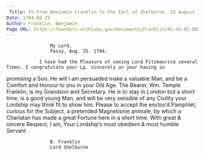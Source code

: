 ```yaml
---
 Title: FO-From Benjamin Franklin to the Earl of Shelburne, 25 August 1784
Date: 1784-08-25
Author: Franklin, Benjamin
Page URL: https://founders.archives.gov/documents/Franklin/01-43-02-0026
---
```


				
					My Lord,
					Passy, Aug. 25. 1784.
				
				I have had the Pleasure of seeing Lord Fitzmaurice several Times. I congratulate your Lp. sincerely on your having so

promising a Son. He will I am persuaded make a valuable Man, and be a Comfort and Honour to you in your Old Age.
				The Bearer, Wm. Temple Franklin, is my Grandson and Secretary. He is to stay in London but a short time, is a good young Man, and will be very sensible of any Civility your Lordship may think fit to show him.
				Please to accept the enclos’d Pamphlet, curious for the Subject, a pretended Magnetisme animale, by which a Charlatan has made a great Fortune here in a short time.
				With great & sincere Respect, I am, Your Lordship’s most obedient & most humble Servant
				
					B. Franklin
					Lord Shelburne
				
			
